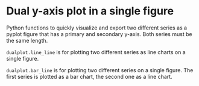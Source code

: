 # Dual y-axis plot in a single figure

Python functions to quickly visualize and export two different series as a pyplot figure that has a primary and secondary y-axis. Both series must be the same length.

`dualplot.line_line` is for plotting two different series as line charts on a single figure.

`dualplot.bar_line` is for plotting two different series on a single figure. The first series is plotted as a bar chart, the second one as a line chart.
